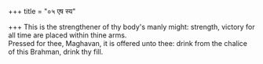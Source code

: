 +++
title = "०५ एष स्य"

+++
This is the strengthener of thy body's manly might: strength, victory for all time are placed within thine arms.  
     Pressed for thee, Maghavan, it is offered unto thee: drink from the chalice of this Brahman, drink thy fill.